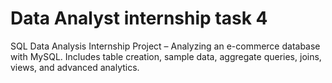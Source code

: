 # Data Analyst internship task 4
SQL Data Analysis Internship Project – Analyzing an e-commerce database with MySQL. Includes table creation, sample data, aggregate queries, joins, views, and advanced analytics.
